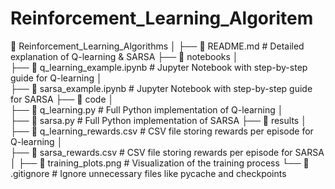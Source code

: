 # Reinforcement_Learning_Algoritem

📂 Reinforcement_Learning_Algorithms │ 
├── 📜 README.md  # Detailed explanation of Q-learning & SARSA
├── 📂 notebooks │  
├── 📜 q_learning_example.ipynb  # Jupyter Notebook with step-by-step guide for Q-learning │  
├── 📜 sarsa_example.ipynb  # Jupyter Notebook with step-by-step guide for SARSA ├── 📂 code │   
├── 📜 q_learning.py  # Full Python implementation of Q-learning │  
├── 📜 sarsa.py  # Full Python implementation of SARSA 
├── 📂 results │   
├── 📜 q_learning_rewards.csv  # CSV file storing rewards per episode for Q-learning │   
├── 📜 sarsa_rewards.csv  # CSV file storing rewards per episode for SARSA │   ├── 📜 training_plots.png  # Visualization of the training process └── 📜 .gitignore  # Ignore unnecessary files like pycache and checkpoints

